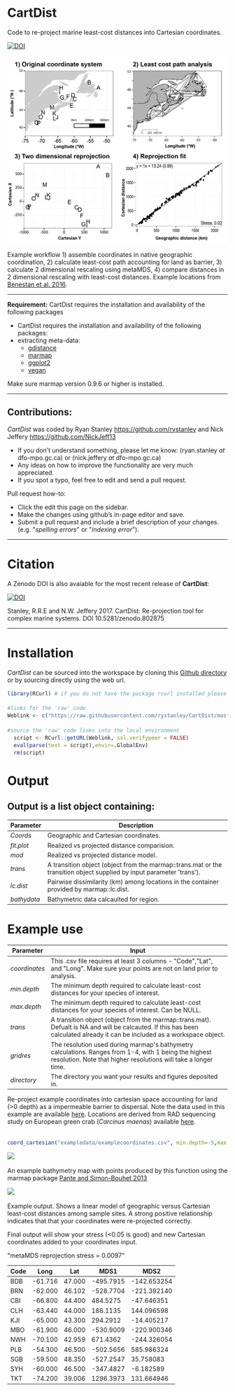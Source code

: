 # CartDist
Code to re-project marine least-cost distances into Cartesian coordinates.

[![DOI](https://zenodo.org/badge/93073704.svg)](https://zenodo.org/badge/latestdoi/93073704)


![](vignette/CartesianWorkflow.jpg)

Example workflow 1) assemble coordinates in native geographic coordination, 2) calculate least-cost path accounting for land as barrier, 3) calculate 2 dimensional rescaling using metaMDS, 4) compare distances in 2 dimensional rescaling with least-cost distances. Example locations from [Benestan et al. 2016](http://onlinelibrary.wiley.com/doi/10.1111/mec.13245/abstract). 


***
**Requirement:**
CartDist requires the installation and availability of the following packages

* CartDist requires the installation and availability of the following packages:
* extracting meta-data:
    * [gdistance](https://cran.r-project.org/web/packages/gdistance/gdistance.pdf)
    * [marmap](https://cran.r-project.org/web/packages/marmap/vignettes/marmap.pdf)
    * [ggplot2](http://ggplot2.org/)
    * [vegan](https://cran.r-project.org/web/packages/vegan/vegan.pdf)

Make sure marmap version 0.9.6 or higher is installed. 

***

## Contributions:
*CartDist* was coded by Ryan Stanley <https://github.com/rystanley> and Nick Jeffery <https://github.com/NickJeff13>

* If you don’t understand something, please let me know: 
(ryan.stanley _at_ dfo-mpo.gc.ca) or (nick.jeffery _at_ dfo-mpo.gc.ca)
* Any ideas on how to improve the functionality are very much appreciated. 
* If you spot a typo, feel free to edit and send a pull request.

Pull request how-to: 

  * Click the edit this page on the sidebar.
  * Make the changes using github’s in-page editor and save.
  * Submit a pull request and include a brief description of your changes. (e.g. "_spelling errors_" or "_indexing error_").
  
***

# **Citation** 

A Zenodo DOI is also avaiable for the most recent release of **CartDist**:

[![DOI](https://zenodo.org/badge/93073704.svg)](https://zenodo.org/badge/latestdoi/93073704)


Stanley, R.R.E and N.W. Jeffery 2017. CartDist: Re-projection tool for complex marine systems. DOI 10.5281/zenodo.802875


***
# **Installation**

*CartDist* can be sourced into the workspace by cloning this [Github directory](https://github.com/rystanley/CartDist) or by sourcing directly using the web url.

<a name="installation"/>

```r
library(RCurl) # if you do not have the package rcurl installed please load from CRAN.

#links for the 'raw' code
Weblink <- c("https://raw.githubusercontent.com/rystanley/CartDist/master/CartDistFunction.R")

#source the 'raw' code links into the local environment
  script <- RCurl::getURL(Weblink, ssl.verifypeer = FALSE)
  eval(parse(text = script),envir=.GlobalEnv)
  rm(script)  

```

# **Output**

## Output is a list object containing:

**Parameter** | **Description**  
--------------|-----------------------------------
*Coords* | Geographic and Cartesian coordinates. 
*fit.plot* | Realized vs projected distance comparision. 
*mod*| Realized vs projected distance model. 
*trans*| A transition object (object from the marmap::trans.mat or the transition object supplied by input parameter 'trans'). 
*lc.dist* | Pairwise dissimilarity (km) among locations in the container provided by marmap::lc.dist.
*bathydata* | Bathymetric data calcaulted for region. 

# **Example use**

**Parameter** | **Input**  
--------------|-----------------------------------
*coordinates* | This .csv file requires at least 3 columns - "Code","Lat", and "Long". Make sure your points are not on land prior to analysis. 
*min.depth* | The minimum depth required to calculate least-cost distances for your species of interest. 
*max.depth*| The minimum depth required to calculate least-cost distances for your species of interest. Can be NULL. 
*trans*| A transition object (object from the marmap::trans.mat). Defualt is NA and will be calcauted. If this has been calculated already it can be included as a workspace object.
*gridres* | The resolution used during marmap's bathymetry calculations. Ranges from 1-4, with 1 being the highest resolution. Note that higher resolutions will take a longer time.
*directory* | The directory you want your results and figures deposited in. 

Re-project example coordinates into cartesian space accounting for land (>0 depth) as a impermeable barrier to dispersal. Note the data used in this example are available [here](https://github.com/rystanley/CartDist/tree/master/exampledata). Locations are derived from RAD sequencing study on European green crab (_Carcinus maenas_) available [here](https://www.ncbi.nlm.nih.gov/pmc/articles/PMC5395438/).


```r

coord_cartesian("exampledata/examplecoordinates.csv", min.depth=-5,max.depth=NULL, gridres=2, directory="~/Desktop/") 

```
![](vignette/ExampleMap.png)

An example bathymetry map with points produced by this function using the marmap package [Pante and Simon-Bouhet 2013](https://cran.r-project.org/web/packages/marmap/index.html)

![](vignette/Cartesian_vs_Geographic_Distances.png)

Example output. Shows a linear model of geographic versus Cartesian least-cost distances among sample sites. A strong positive relationship indicates that that your coordinates were re-projected correctly.


Final output will show your stress (<0.05 is good) and new Cartesian coordinates added to your coordinates input. 

"metaMDS reprojection stress = 0.0097"

**Code**  |  **Long** |   **Lat**   |   **MDS1**    |    **MDS2**
----------|-----------|-------------|---------------|-------------
BDB | -61.716 | 47.000 | -495.7915 | -142.653254
BRN | -62.000 | 46.102 | -528.7704 | -221.392140
CBI | -66.800 | 44.400 | 484.5275 | -47.646351
CLH | -63.440 | 44.000 | 186.1135 | 144.096598
KJI | -65.000 | 43.300 | 294.2912 | -14.405217
MBO | -61.900 | 46.000 |  -530.9009 | -220.900346
NWH | -70.100 | 42.959 |  671.4362 | -244.326054
PLB | -54.300 | 46.500 | -502.5656 |  585.986324
SGB | -59.500 | 48.350 | -527.2547 |   35.758083
SYH | -60.000 | 46.500 | -347.4827 |   -6.182589
TKT | -74.200 | 39.006 | 1296.3973 |  131.664946
